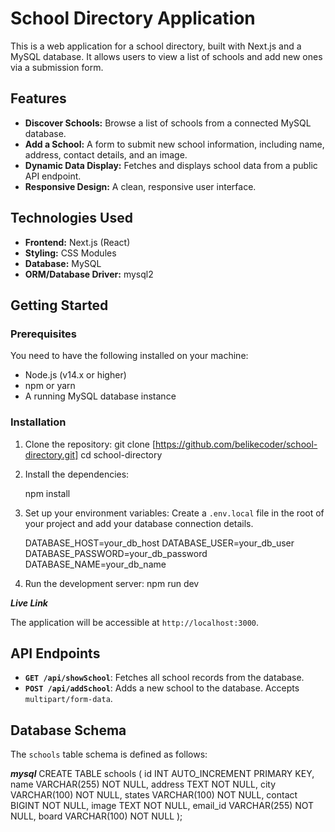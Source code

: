 # School Directory Application

This is a web application for a school directory, built with Next.js and a MySQL database. It allows users to view a list of schools and add new ones via a submission form.

## Features

- **Discover Schools:** Browse a list of schools from a connected MySQL database.
- **Add a School:** A form to submit new school information, including name, address, contact details, and an image.
- **Dynamic Data Display:** Fetches and displays school data from a public API endpoint.
- **Responsive Design:** A clean, responsive user interface.

## Technologies Used

- **Frontend:** Next.js (React)
- **Styling:** CSS Modules
- **Database:** MySQL
- **ORM/Database Driver:** mysql2

## Getting Started

### Prerequisites

You need to have the following installed on your machine:

- Node.js (v14.x or higher)
- npm or yarn
- A running MySQL database instance

### Installation

1.  Clone the repository:
    git clone [https://github.com/belikecoder/school-directory.git]
    cd school-directory
    
2.  Install the dependencies:
    
    npm install
 
    
3.  Set up your environment variables:
    Create a `.env.local` file in the root of your project and add your database connection details.
    
    DATABASE_HOST=your_db_host
    DATABASE_USER=your_db_user
    DATABASE_PASSWORD=your_db_password
    DATABASE_NAME=your_db_name
    
4.  Run the development server:
    npm run dev
    
   ***Live Link***  

The application will be accessible at `http://localhost:3000`.

## API Endpoints

- **`GET /api/showSchool`**: Fetches all school records from the database.
- **`POST /api/addSchool`**: Adds a new school to the database. Accepts `multipart/form-data`.

## Database Schema

The `schools` table schema is defined as follows:

  ***mysql***
CREATE TABLE schools (
    id INT AUTO_INCREMENT PRIMARY KEY,
    name VARCHAR(255) NOT NULL,
    address TEXT NOT NULL,
    city VARCHAR(100) NOT NULL,
    states VARCHAR(100) NOT NULL,
    contact BIGINT NOT NULL,
    image TEXT NOT NULL,
    email_id VARCHAR(255) NOT NULL,
    board VARCHAR(100) NOT NULL
);